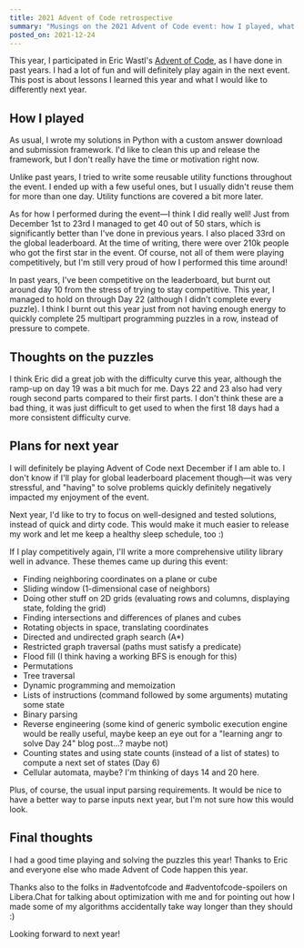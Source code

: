 ```yaml
---
title: 2021 Advent of Code retrospective
summary: "Musings on the 2021 Advent of Code event: how I played, what I thought about the puzzles, my plans for 2022."
posted_on: 2021-12-24
---
```


This year, I participated in Eric Wastl's [Advent of Code](https://adventofcode.com), as I have done in past years. I had a lot of fun and will definitely play again in the next event. This post is about lessons I learned this year and what I would like to differently next year.

## How I played

As usual, I wrote my solutions in Python with a custom answer download and submission framework. I'd like to clean this up and release the framework, but I don't really have the time or motivation right now.

Unlike past years, I tried to write some reusable utility functions throughout the event. I ended up with a few useful ones, but I usually didn't reuse them for more than one day. Utility functions are covered a bit more later.

As for how I performed during the event—I think I did really well! Just from December 1st to 23rd I managed to get 40 out of 50 stars, which is significantly better than I've done in previous years. I also placed 33rd on the global leaderboard. At the time of writing, there were over 210k people who got the first star in the event. Of course, not all of them were playing competitively, but I'm still very proud of how I performed this time around!

In past years, I've been competitive on the leaderboard, but burnt out around day 10 from the stress of trying to stay competitive. This year, I managed to hold on through Day 22 (although I didn't complete every puzzle). I think I burnt out this year just from not having enough energy to quickly complete 25 multipart programming puzzles in a row, instead of pressure to compete.

## Thoughts on the puzzles

I think Eric did a great job with the difficulty curve this year, although the ramp-up on day 19 was a bit much for me. Days 22 and 23 also had very rough second parts compared to their first parts. I don't think these are a bad thing, it was just difficult to get used to when the first 18 days had a more consistent difficulty curve.

## Plans for next year

I will definitely be playing Advent of Code next December if I am able to. I don't know if I'll play for global leaderboard placement though—it was very stressful, and "having" to solve problems quickly definitely negatively impacted my enjoyment of the event.

Next year, I'd like to try to focus on well-designed and tested solutions, instead of quick and dirty code. This would make it much easier to release my work and let me keep a healthy sleep schedule, too :)

If I play competitively again, I'll write a more comprehensive utility library well in advance. These themes came up during this event:

* Finding neighboring coordinates on a plane or cube
* Sliding window (1-dimensional case of neighbors)
* Doing other stuff on 2D grids (evaluating rows and columns, displaying state, folding the grid)
* Finding intersections and differences of planes and cubes
* Rotating objects in space, translating coordinates
* Directed and undirected graph search (A*)
* Restricted graph traversal (paths must satisfy a predicate)
* Flood fill (I think having a working BFS is enough for this)
* Permutations
* Tree traversal
* Dynamic programming and memoization
* Lists of instructions (command followed by some arguments) mutating some state
* Binary parsing
* Reverse engineering (some kind of generic symbolic execution engine would be really useful, maybe keep an eye out for a "learning angr to solve Day 24" blog post...? maybe not)
* Counting states and using state counts (instead of a list of states) to compute a next set of states (Day 6)
* Cellular automata, maybe? I'm thinking of days 14 and 20 here.

Plus, of course, the usual input parsing requirements. It would be nice to have a better way to parse inputs next year, but I'm not sure how this would look.

## Final thoughts

I had a good time playing and solving the puzzles this year! Thanks to Eric and everyone else who made Advent of Code happen this year.

Thanks also to the folks in #adventofcode and #adventofcode-spoilers on Libera.Chat for talking about optimization with me and for pointing out how I made some of my algorithms accidentally take way longer than they should :)

Looking forward to next year!
